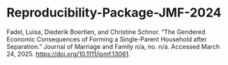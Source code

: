 # Reproducibility-Package-JMF-2024

Fadel, Luisa, Diederik Boertien, and Christine Schnor. “The Gendered Economic Consequences of Forming a Single-Parent Household after Separation.” Journal of Marriage and Family n/a, no. n/a. Accessed March 24, 2025. https://doi.org/10.1111/jomf.13061.

